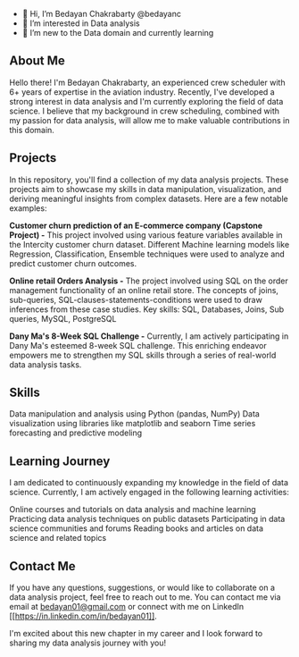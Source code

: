 - 👋 Hi, I’m Bedayan Chakrabarty @bedayanc
- 👀 I’m interested in Data analysis
- 🌱 I’m new to the Data domain and currently learning 



## About Me
Hello there! I'm Bedayan Chakrabarty, an experienced crew scheduler with 6+ years of expertise in the aviation industry. Recently, I've developed a strong interest in data analysis and I'm currently exploring the field of data science. I believe that my background in crew scheduling, combined with my passion for data analysis, will allow me to make valuable contributions in this domain.

## Projects
In this repository, you'll find a collection of my data analysis projects. These projects aim to showcase my skills in data manipulation, visualization, and deriving meaningful insights from complex datasets. Here are a few notable examples:

**Customer churn prediction of an E-commerce company (Capstone Project) -**
This project involved using various feature variables available in the Intercity customer churn dataset. Different Machine learning models like Regression, Classification, Ensemble techniques were used to analyze and predict customer churn outcomes. 


**Online retail Orders Analysis -**
The project involved using SQL on the order management functionality of an online retail store. The concepts of joins, sub-queries, SQL-clauses-statements-conditions were used to draw inferences from these case studies. 
Key skills: SQL, Databases, Joins, Sub queries, MySQL, PostgreSQL

**Dany Ma's 8-Week SQL Challenge -** Currently, I am actively participating in Dany Ma's esteemed 8-week SQL challenge. This enriching endeavor empowers me to strengthen my SQL skills through a series of real-world data analysis tasks.

## Skills
Data manipulation and analysis using Python (pandas, NumPy)
Data visualization using libraries like matplotlib and seaborn
Time series forecasting and predictive modeling

## Learning Journey
I am dedicated to continuously expanding my knowledge in the field of data science. Currently, I am actively engaged in the following learning activities:

Online courses and tutorials on data analysis and machine learning
Practicing data analysis techniques on public datasets
Participating in data science communities and forums
Reading books and articles on data science and related topics


## Contact Me
If you have any questions, suggestions, or would like to collaborate on a data analysis project, feel free to reach out to me. You can contact me via email at bedayan01@gmail.com or connect with me on LinkedIn [[https://in.linkedin.com/in/bedayan01]].

I'm excited about this new chapter in my career and I look forward to sharing my data analysis journey with you!


